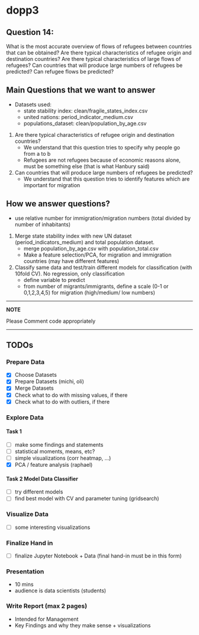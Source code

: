 # dopp3
## Question 14:  
What is the most accurate overview of flows of refugees between countries that can be obtained? Are there typical characteristics of refugee origin and destination countries? Are there typical characteristics of large flows of refugees? Can countries that will produce large numbers of refugees be predicted? Can refugee flows be predicted?

## Main Questions that we want to answer
- Datasets used:
    - state stability index: clean/fragile_states_index.csv
    - united nations: period_indicator_medium.csv
    - populations_dataset: clean/population_by_age.csv
1.  Are there typical characteristics of refugee origin and destination countries?
    - We understand that this question tries to specify why people go from a to b
    - Refugees are not refugees because of economic reasons alone, must be something else (that is what Hanbury said)
2. Can countries that will produce large numbers of refugees be predicted?
    - We understand that this question tries to identify features which are important for migration

## How we answer questions?
- use relative number for immigration/migration numbers (total divided by number of inhabitants)
1. Merge state stability index with new UN dataset (period_indicators_medium) and total population dataset. 
    - merge population_by_age.csv with population_total.csv 
    - Make a feature selection/PCA, for migration and immigration countries (may have different features)
2. Classify same data and test/train different models for classification (with 10fold CV). No regression, only classification
    - define variable to predict 
    - from number of migrants/immigrants, define a scale (0-1 or 0,1,2,3,4,5) for migration (high/medium/ low numbers)


---
**NOTE**

Please Comment code appropriately 

---


## TODOs
### Prepare Data
- [x] Choose Datasets
- [x] Prepare Datasets (michi, oli)
- [x] Merge Datasets 
- [x] Check what to do with missing values, if there
- [x] Check what to do with outliers, if there
### Explore Data
#### Task 1 
- [ ] make some findings and statements
- [ ] statistical moments, means, etc?
- [ ] simple visualizations (corr heatmap, ...)
- [x] PCA / feature analysis (raphael)
#### Task 2 Model Data Classifier
- [ ] try different models 
- [ ] find best model with CV and parameter tuning (gridsearch)
### Visualize Data 
- [ ] some interesting visualizations
### Finalize Hand in 
- [ ] finalize Jupyter Notebook + Data (final hand-in must be in this form)
### Presentation 
- 10 mins 
- audience is data scientists (students)
### Write Report (max 2 pages) 
- Intended for Management
- Key Findings and why they make sense + visualizations

